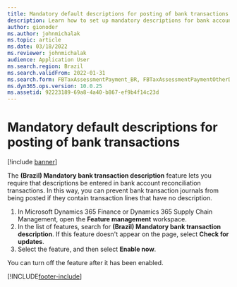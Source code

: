 ```yaml
---
title: Mandatory default descriptions for posting of bank transactions
description: Learn how to set up mandatory descriptions for bank account reconciliation transactions, including a step-by-step process for enabling features.
author: gionoder
ms.author: johnmichalak
ms.topic: article
ms.date: 03/18/2022
ms.reviewer: johnmichalak
audience: Application User
ms.search.region: Brazil
ms.search.validFrom: 2022-01-31
ms.search.form: FBTaxAssessmentPayment_BR, FBTaxAssessmentPaymentOtherDebits_BR
ms.dyn365.ops.version: 10.0.25
ms.assetid: 92223189-69a8-4a40-b867-ef9b4f14c23d
---
```


# Mandatory default descriptions for posting of bank transactions

[!include [banner](../../includes/banner.md)]

The **(Brazil) Mandatory bank transaction description** feature lets you require that descriptions be entered in bank account reconciliation transactions. In this way, you can prevent bank transaction journals from being posted if they contain transaction lines that have no description.

1. In Microsoft Dynamics 365 Finance or Dynamics 365 Supply Chain Management, open the **Feature management** workspace.
2. In the list of features, search for **(Brazil) Mandatory bank transaction description**. If this feature doesn't appear on the page, select **Check for updates**.
3. Select the feature, and then select **Enable now**.

You can turn off the feature after it has been enabled.

[!INCLUDE[footer-include](../../../includes/footer-banner.md)]

